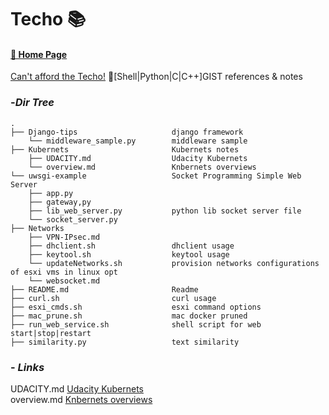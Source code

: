 # Techo 📚

#### [ 📌 Home Page](https://www.jianshu.com/u/2156001a3715)

[Can't afford the Techo!](https://www.1101.com/store/techo/en/)
🎨[Shell|Python|C|C++]GIST references & notes


### -***Dir Tree***

```
.
├── Django-tips                     django framework
    └── middleware_sample.py        middleware sample  
├── Kubernets                       Kubernets notes
    ├── UDACITY.md                  Udacity Kubernets
    └── overview.md                 Knbernets overviews
└── uwsgi-example                   Socket Programming Simple Web Server
    ├── app.py
    ├── gateway,py
    ├── lib_web_server.py           python lib socket server file
    └── socket_server.py
├── Networks
    ├── VPN-IPsec.md
    ├── dhclient.sh                 dhclient usage
    ├── keytool.sh                  keytool usage
    └── updateNetworks.sh           provision networks configurations of esxi vms in linux opt
    └── websocket.md
├── README.md                       Readme
├── curl.sh                         curl usage
├── esxi_cmds.sh                    esxi command options
├── mac_prune.sh                    mac docker pruned
├── run_web_service.sh              shell script for web start|stop|restart 
├── similarity.py                   text similarity

```

### - ***Links***

UDACITY.md         [Udacity Kubernets](https://github.com/LiamBao/Techo/blob/master/Kubernets/UDACITY.md)\
overview.md        [Knbernets overviews](https://github.com/LiamBao/Techo/blob/master/Kubernets/overview.md)
